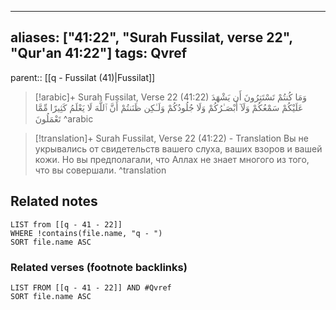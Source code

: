 
---
aliases: ["41:22", "Surah Fussilat, verse 22", "Qur'an 41:22"]
tags: Qvref
---

parent:: [[q - Fussilat (41)|Fussilat]]

> [!arabic]+ Surah Fussilat, Verse 22 (41:22)
> <span class="quran-arabic">وَمَا كُنتُمْ تَسْتَتِرُونَ أَن يَشْهَدَ عَلَيْكُمْ سَمْعُكُمْ وَلَآ أَبْصَـٰرُكُمْ وَلَا جُلُودُكُمْ وَلَـٰكِن ظَنَنتُمْ أَنَّ ٱللَّهَ لَا يَعْلَمُ كَثِيرًا مِّمَّا تَعْمَلُونَ</span>
^arabic

> [!translation]+ Surah Fussilat, Verse 22 (41:22) - Translation
> Вы не укрывались от свидетельств вашего слуха, ваших взоров и вашей кожи. Но вы предполагали, что Аллах не знает многого из того, что вы совершали.
^translation



## Related notes
```dataview
LIST from [[q - 41 - 22]]
WHERE !contains(file.name, "q - ")
SORT file.name ASC
```

### Related verses (footnote backlinks)
```dataview
LIST FROM [[q - 41 - 22]] AND #Qvref
SORT file.name ASC
```

